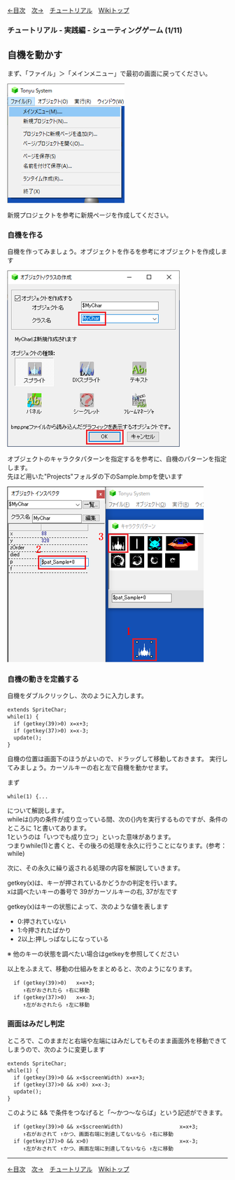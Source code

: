 
[←目次](./tutorial.md)&emsp;[次→](./tr-stg02.md)&emsp;[チュートリアル](./tutorial.md)&emsp;[Wikiトップ](./)

### チュートリアル - 実践編 - シューティングゲーム (1/11)
## 自機を動かす

まず、「ファイル」＞「メインメニュー」で最初の画面に戻ってください。

![return-main.png](./img/return-main.png)

新規プロジェクトを参考に新規ページを作成してください。

### 自機を作る

自機を作ってみましょう。オブジェクトを作るを参考にオブジェクトを作成します

![mkmychar.png](./img/mkmychar.png)

オブジェクトのキャラクタパターンを指定するを参考に、自機のパターンを指定します。  
先ほど用いた"Projects"フォルダの下のSample.bmpを使います  

![sel-patmy.png](./img/sel-patmy.png)

### 自機の動きを定義する

自機をダブルクリックし、次のように入力します。

```
extends SpriteChar;
while(1) {
  if (getkey(39)>0) x=x+3;
  if (getkey(37)>0) x=x-3;
  update();
}
```

自機の位置は画面下のほうがよいので、ドラッグして移動しておきます。 実行してみましょう。カーソルキーの右と左で自機を動かせます。

まず

```
while(1) {...
```

について解説します。  
whileは()内の条件が成り立っている間、次の{}内を実行するものですが、条件のところに 1と書いてあります。  
1というのは「いつでも成り立つ」といった意味があります。  
つまりwhile(1)と書くと、その後ろの処理を永久に行うことになります。(参考：while)  

次に、その永久に繰り返される処理の内容を解説していきます。  

getkey(x)は、キーが押されているかどうかの判定を行います。  
xは調べたいキーの番号で 39がカーソルキーの右, 37が左です

getkey(x)はキーの状態によって、次のような値を表します  

- 0:押されていない  
- 1:今押されたばかり  
- 2以上:押しっぱなしになっている  

※ 他のキーの状態を調べたい場合はgetkeyを参照してください

以上をふまえて、移動の仕組みをまとめると、次のようになります。

```
  if (getkey(39)>0)   x=x+3;
     ↑右がおされたら ↑右に移動
  if (getkey(37)>0)   x=x-3;
     ↑左がおされたら ↑左に移動
```

### 画面はみだし判定

ところで、このままだと右端や左端にはみだしてもそのまま画面外を移動できてしまうので、次のように変更します

```
extends SpriteChar;
while(1) {
  if (getkey(39)>0 && x<$screenWidth) x=x+3;
  if (getkey(37)>0 && x>0) x=x-3;
  update();
}
```

このように && で条件をつなげると「～かつ～ならば」という記述ができます。

```
  if (getkey(39)>0 && x<$screenWidth)                  x=x+3;
     ↑右がおされて ↑かつ、画面右端に到達してないなら ↑右に移動
  if (getkey(37)>0 && x>0)                             x=x-3;
     ↑左がおされて ↑かつ、画面左端に到達してないなら ↑左に移動
```

***

[←目次](./tutorial.md)&emsp;[次→](./tr-stg02.md)&emsp;[チュートリアル](./tutorial.md)&emsp;[Wikiトップ](./)
